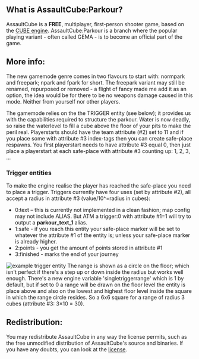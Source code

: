 ## What is AssaultCube:Parkour?
AssaultCube is a **FREE**, multiplayer, first-person shooter game, based on the
[CUBE engine](http://cubeengine.com/cube.php).
AssaultCube:Parkour is a branch where the popular playing variant - often called GEMA - is to become an official part of the game.

## More info:

The new gamemode genre comes in two flavours to start with: normpark and freepark; npark and fpark for short.
The freepark variant may still be renamed, repurposed or removed - a flight of fancy made me add it as an option, 
the idea would be for there to be no weapons damage caused in this mode. Neither from yourself nor other players.

The gamemode relies on the the TRIGGER entity (see below); it provides us with the capabilities required to structure the parkour.
Water is now deadly, so raise the waterlevel to fill a cube above the floor of your pits to make the peril real. 
Playerstarts should have the team attribute (#2) set to 11 and if you place some with attribute #3 index-tags then you can create safe-place respawns. You first playerstart needs to have attribute #3 equal 0, then just place a playerstart at each safe-place with attribute #3 counting up: 1, 2, 3, …

### Trigger entities
To make the engine realise the player has reached the safe-place you need to place a trigger. Triggers currently have four uses (set by attribute #2), all accept a radius in attribute #3 (value/10^=radius in cubes):
 - 0:text – this is currently not implemented in a clean fashion; map config may not include ALIAS. But ATM a trigger:0 with attribute #1=1 will try to output a **parkour_text_1** alias.
 - 1:safe - if you reach this entity your safe-place marker will be set to whatever the attribute #1 of the entity is; unless your safe-place marker is already higher.
 - 2:points - you get the amount of points stored in attribute #1
 - 3:finished - marks the end of your journey

![example trigger entity](https://user-images.githubusercontent.com/6005995/119373552-d3e5f700-bcb8-11eb-973d-c310ecfd5545.jpg)
The range is shown as a circle on the floor; which isn't perfect if there's a step up or down inside the radius but works well enough. There's a new engine variable 'singletriggerrange' which is 1 by default, but if set to 0 a range will be drawn on the floor level the entity is place above and also on the lowest and highest floor level inside the square in which the range circle resides. So a 6x6 square for a range of radius 3 cubes (attribute #3: 3×10 = 30).

## Redistribution:

You may redistribute AssaultCube in any way the license permits, such as the
free unmodified distribution of AssaultCube's source and binaries. If you have
any doubts, you can look at the
[license](https://assault.cubers.net/docs/license.html).

